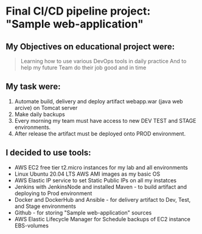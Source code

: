 # Final CI/CD pipeline project: "Sample web-application"

## My Objectives on educational project were:

> Learning how to use various DevOps tools in daily practice
> And to help my future Team do their job good and in time

## My task were:

1. Automate build, delivery and deploy artifact webapp.war (java web arcive) on Tomcat server  
2. Make daily backups  
3. Every morning my team must have access to new DEV TEST and STAGE environments.  
4. After release the artifact must be deployed onto PROD environment.  

## I decided to use tools:

- AWS EC2 free tier t2.micro instances for my lab and all environments  
- Linux Ubuntu 20.04 LTS AWS AMI images as my basic OS  
- AWS Elastic IP service to set Static Public IPs on all my instatces  
- Jenkins with JenkinsNode and installed Maven - to build artifact and deploying to Prod environment  
- Docker and DockerHub and Ansible - for delivery artifact to Dev, Test, and Stage environments  
- Github - for storing "Sample web-application" sources  
- AWS Elastic Lifecycle Manager for Schedule backups of EC2 instance EBS-volumes  

